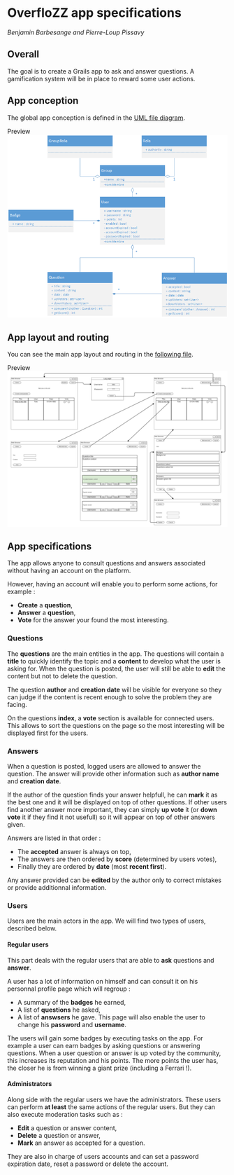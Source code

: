 # OverfloZZ app specifications

_Benjamin Barbesange and Pierre-Loup Pissavy_

## Overall

The goal is to create a Grails app to ask and answer questions.
A gamification system will be in place to reward some user actions.

## App conception

The global app conception is defined in the [UML file diagram](Diagramme%20UML%20détaillé.pdf).

Preview
![umldiagram](detailledUml.png)

## App layout and routing

You can see the main app layout and routing in the [following file](Mockup.png).

Preview
![mockup](Mockup.png)

## App specifications

The app allows anyone to consult questions and answers associated without having an account on the platform.

However, having an account will enable you to perform some actions, for example :
* **Create** a **question**,
* **Answer** a **question**,
* **Vote** for the answer your found the most interesting.

### Questions

The **questions** are the main entities in the app.
The questions will contain a **title** to quickly identify the topic and a **content** to develop what the user is asking for.
When the question is posted, the user will still be able to **edit** the content but not to delete the question.

The question **author** and **creation date** will be visible for everyone so they can judge if the content is recent enough to solve the problem they are facing.

On the questions **index**, a **vote** section is available for connected users. This allows to sort the questions on the page so the most interesting will be displayed first for the users.

### Answers

When a question is posted, logged users are allowed to answer the question.
The answer will provide other information such as **author name** and **creation date**.

If the author of the question finds your answer helpfull, he can **mark** it as the best one and it will be displayed on top of other questions.
If other users find another answer more important, they can simply **up vote** it (or **down vote** it if they find it not usefull) so it will appear on top of other answers given.

Answers are listed in that order :
* The **accepted** answer is always on top,
* The answers are then ordered by **score** (determined by users votes),
* Finally they are ordered by **date** (most **recent first**).

Any answer provided can be **edited** by the author only to correct mistakes or provide additionnal information.

### Users

Users are the main actors in the app. We will find two types of users, described below.

#### Regular users

This part deals with the regular users that are able to **ask** questions and **answer**.

A user has a lot of information on himself and can consult it on his personnal profile page which will regroup :
* A summary of the **badges** he earned,
* A list of **questions** he asked,
* A list of **answsers** he gave.
This page will also enable the user to change his **password** and **username**.

The users will gain some badges by executing tasks on the app. For example a user can earn badges by asking questions or answering questions.
When a user question or answer is up voted by the community, this increases its reputation and his points. The more points the user has, the closer he is from winning a giant prize (including a Ferrari !).

#### Administrators

Along side with the regular users we have the administrators. These users can perform **at least** the same actions of the regular users.
But they can also execute moderation tasks such as :
* **Edit** a question or answer content,
* **Delete** a question or answer,
* **Mark** an answer as accepted for a question.

They are also in charge of users accounts and can set a password expiration date, reset a password or delete the account.